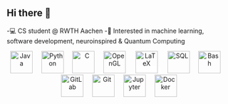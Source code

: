 ## Hi there 👋

<!--
**neda-te/neda-te** is a ✨ _special_ ✨ repository because its `README.md` (this file) appears on your GitHub profile.

Here are some ideas to get you started:
-->
-💻 CS student @ RWTH Aachen 
-🔬 Interested in machine learning, software development, neuroinspired & Quantum Computing  
<p align="center">
  <img src="https://static.vecteezy.com/system/resources/previews/022/100/214/original/java-logo-transparent-free-png.png" alt="Java" width="50"/>
  &nbsp;&nbsp;&nbsp;
  <img src="https://cdn-icons-png.flaticon.com/512/5968/5968350.png" alt="Python" width="50"/>
  &nbsp;&nbsp;&nbsp;
  <img src="https://upload.wikimedia.org/wikipedia/commons/1/18/C_Programming_Language.svg" alt="C" width="50"/>
  &nbsp;&nbsp;&nbsp;
  <img src="[https://upload.wikimedia.org/wikipedia/commons/8/88/OpenGL_logo_with_text.png](https://cdn.freebiesupply.com/logos/large/2x/opengl-1-logo-png-transparent.png)" alt="OpenGL" width="50"/>
  &nbsp;&nbsp;&nbsp;
  <span style="background-color:white; padding:2px; border-radius:6px;">
    <img src="https://upload.wikimedia.org/wikipedia/commons/9/92/LaTeX_logo.svg" alt="LaTeX" width="50"/>
  </span>
  &nbsp;&nbsp;&nbsp;
  <img src="https://www.svgrepo.com/show/255832/sql.svg" alt="SQL" width="50"/>
  &nbsp;&nbsp;&nbsp;
  <img src="https://upload.wikimedia.org/wikipedia/commons/4/4b/Bash_Logo_Colored.svg" alt="Bash" width="50"/>
  &nbsp;&nbsp;&nbsp;
  <img src="https://about.gitlab.com/images/press/logo/png/gitlab-icon-rgb.png" alt="GitLab" width="50"/>
  &nbsp;&nbsp;&nbsp;
  <img src="https://git-scm.com/images/logos/downloads/Git-Icon-1788C.png" alt="Git" width="50"/>
  &nbsp;&nbsp;&nbsp;
  <img src="https://upload.wikimedia.org/wikipedia/commons/3/38/Jupyter_logo.svg" alt="Jupyter" width="50"/>
  &nbsp;&nbsp;&nbsp;
  <img src="https://www.docker.com/wp-content/uploads/2022/03/Moby-logo.png" alt="Docker" width="50"/>
</p>


